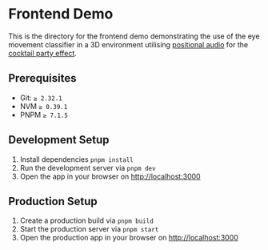 # Frontend Demo

This is the directory for the frontend demo demonstrating the use of the eye movement classifier in a 3D environment utilising [positional audio](https://wiki.mumble.info/wiki/Positional-Audio) for the [cocktail party effect](https://en.wikipedia.org/wiki/Cocktail_party_effect).

## Prerequisites

- Git: `≥ 2.32.1`
- NVM `≥ 0.39.1`
- PNPM `≥ 7.1.5`

## Development Setup

1. Install dependencies `pnpm install`
2. Run the development server via `pnpm dev`
3. Open the app in your browser on <http://localhost:3000>

## Production Setup

1. Create a production build via `pnpm build`
2. Start the production server via `pnpm start`
3. Open the production app in your browser on <http://localhost:3000>
